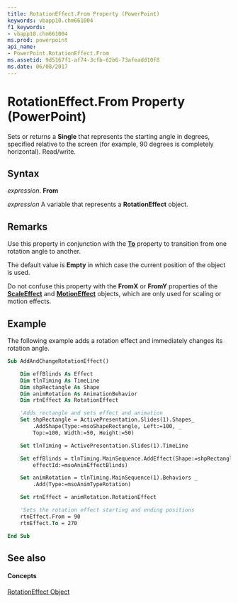 ```yaml
---
title: RotationEffect.From Property (PowerPoint)
keywords: vbapp10.chm661004
f1_keywords:
- vbapp10.chm661004
ms.prod: powerpoint
api_name:
- PowerPoint.RotationEffect.From
ms.assetid: 9d5167f1-af74-3cfb-62b6-73afeadd10f8
ms.date: 06/08/2017
---
```



# RotationEffect.From Property (PowerPoint)

Sets or returns a  **Single** that represents the starting angle in degrees, specified relative to the screen (for example, 90 degrees is completely horizontal). Read/write.


## Syntax

 _expression_. **From**

 _expression_ A variable that represents a **RotationEffect** object.


## Remarks

Use this property in conjunction with the  **[To](PowerPoint.RotationEffect.To.md)** property to transition from one rotation angle to another.

The default value is  **Empty** in which case the current position of the object is used.

Do not confuse this property with the  **FromX** or **FromY** properties of the **[ScaleEffect](PowerPoint.ScaleEffect.md)** and **[MotionEffect](PowerPoint.MotionEffect.md)** objects, which are only used for scaling or motion effects.


## Example

The following example adds a rotation effect and immediately changes its rotation angle.


```vb
Sub AddAndChangeRotationEffect()

    Dim effBlinds As Effect
    Dim tlnTiming As TimeLine
    Dim shpRectangle As Shape
    Dim animRotation As AnimationBehavior
    Dim rtnEffect As RotationEffect

    'Adds rectangle and sets effect and animation
    Set shpRectangle = ActivePresentation.Slides(1).Shapes_
        .AddShape(Type:=msoShapeRectangle, Left:=100, _
        Top:=100, Width:=50, Height:=50)

    Set tlnTiming = ActivePresentation.Slides(1).TimeLine

    Set effBlinds = tlnTiming.MainSequence.AddEffect(Shape:=shpRectangle, _
        effectId:=msoAnimEffectBlinds)

    Set animRotation = tlnTiming.MainSequence(1).Behaviors _
        .Add(Type:=msoAnimTypeRotation)

    Set rtnEffect = animRotation.RotationEffect

    'Sets the rotation effect starting and ending positions
    rtnEffect.From = 90
    rtnEffect.To = 270

End Sub
```


## See also


#### Concepts


[RotationEffect Object](PowerPoint.RotationEffect.md)

